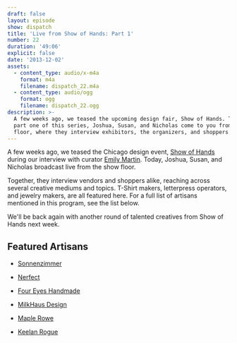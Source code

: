 ```yaml
---
draft: false
layout: episode
show: dispatch
title: 'Live from Show of Hands: Part 1'
number: 22
duration: '49:06'
explicit: false
date: '2013-12-02'
assets:
  - content_type: audio/x-m4a
    format: m4a
    filename: dispatch_22.m4a
  - content_type: audio/ogg
    format: ogg
    filename: dispatch_22.ogg
description: >-
  A few weeks ago, we teased the upcoming design fair, Show of Hands. Today, in
  part one of this series, Joshua, Susan, and Nicholas come to you from the show
  floor, where they interview exhibitors, the organizers, and shoppers alike.
---
```

A few weeks ago, we teased the Chicago design event, [Show of Hands](http://showofhandschicago.com) during our interview with curator [Emily Martin](http://nicholaswyoung.com/programs/dispatch/20). Today, Joshua, Susan, and Nicholas broadcast live from the show floor.

Together, they interview vendors and shoppers alike, reaching across several creative mediums and topics. T-Shirt makers, letterpress operators, and jewelry makers, are all featured here. For a full list of artisans mentioned in this program, see the list below.

We'll be back again with another round of talented creatives from Show of Hands next week.

## Featured Artisans

* [Sonnenzimmer](http://www.sonnenzimmer.com)

* [Nerfect](http://www.nerfect.com)

* [Four Eyes Handmade](http://foureyeshandmade.com)

* [MilkHaus Design](http://milkhausdesign.com)

* [Maple Rowe](http://www.maplerowe.com)

* [Keelan Rogue](http://www.keelanrogue.com)